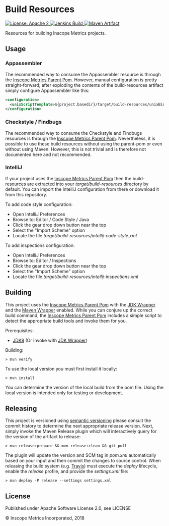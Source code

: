 Build Resources
===============

<a href="https://raw.githubusercontent.com/InscopeMetrics/build-resources/master/LICENSE">
    <img src="https://img.shields.io/hexpm/l/plug.svg"
         alt="License: Apache 2">
</a>
<a href='https://build.arpnetworking.com/job/InscopeMetrics/job/build-resources/job/master/'>
    <img src='https://build.arpnetworking.com/job/InscopeMetrics/job/build-resources/job/master/badge/icon'
         alt='Jenkins Build'>
</a>
<a href="http://search.maven.org/#search%7Cga%7C1%7Cg%3A%22com.inscopemetrics.build%22%20a%3A%22build-resources%22">
    <img src="https://img.shields.io/maven-central/v/com.inscopemetrics.build/build-resources.svg"
         alt="Maven Artifact">
</a>

Resources for building Inscope Metrics projects.

Usage
-----

### Appassembler

The recommended way to consume the Appassembler resource is through the [Inscope Metrics Parent Pom](https://github.com/InscopeMetrics/parent-pom). However, manual
configuration is pretty straight-forward; after exploding the contents of the build-resources artifact simply configure Appassembler like this:

```xml
<configuration>
  <unixScriptTemplate>${project.basedir}/target/build-resources/unixBinTemplate</unixScriptTemplate>
</configuration>
```

### Checkstyle / Findbugs

The recommended way to consume the Checkstyle and Findbugs resources is through the [Inscope Metrics Parent Pom](https://github.com/InscopeMetrics/parent-pom).
Nevertheless, it is possible to use these build resources without using the parent-pom or even without using Maven. However, this is not trivial and is therefore
not documented here and not recommended.

### IntelliJ

If your project uses the [Inscope Metrics Parent Pom](https://github.com/InscopeMetrics/parent-pom) then the build-resources are extracted
into your _target/build-resources_ directory by default. You can import the IntelliJ configuration from there or download it from this
repository.

To add code style configuration:
* Open IntelliJ Preferences
* Browse to: Editor / Code Style / Java
* Click the gear drop down button near the top
* Select the "Import Scheme" option
* Locate the file _target/build-resources/intellij-code-style.xml_

To add inspections configuration:
* Open IntelliJ Preferences
* Browse to: Editor / Inspections
* Click the gear drop down button near the top
* Select the "Import Scheme" option
* Locate the file _target/build-resources/intellij-inspections.xml_

Building
--------

This project uses the [Inscope Metrics Parent Pom](https://github.com/InscopeMetrics/parent-pom) with the
[JDK Wrapper](https://github.com/vjkoskela/jdk-wrapper) and the [Maven Wrapper](https://github.com/rimerosolutions/maven-wrapper) enabled.
While you can conjure up the correct build command, the [Inscope Metrics Parent Pom](https://github.com/InscopeMetrics/parent-pom) includes
a simple script to detect the appropriate build tools and invoke them for you.

Prerequisites:
* [JDK8](http://www.oracle.com/technetwork/java/javase/downloads/jdk8-downloads-2133151.html) (Or Invoke with [JDK Wrapper](https://github.com/vjkoskela/jdk-wrapper))

Building:

```
> mvn verify
```

To use the local version you must first install it locally:

```
> mvn install
```

You can determine the version of the local build from the pom file.  Using the local version is intended only for testing or development.

Releasing
---------

This project is versioned using [semantic versioning](http://semver.org/) please consult the commit history to determine
the next appropriate release version. Next, simply invoke the Maven Release plugin which will interactively query for the
version of the artifact to release:

```
> mvn release:prepare && mvn release:clean && git pull
```

The plugin will update the version and SCM tag in _pom.xml_ automatically based on your input and then commit the changes
to source control. When releasing the build system (e.g. [Travis](travis-ci.org)) must execute the _deploy_ lifecycle,
enable the _release_ profile, and provide the _settings.xml_ file:

```
> mvn deploy -P release --settings settings.xml
```

License
-------

Published under Apache Software License 2.0, see LICENSE

&copy; Inscope Metrics Incorporated, 2018
